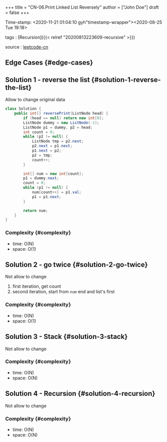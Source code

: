 +++
title = "CN-06.Print Linked List Reversely"
author = ["John Doe"]
draft = false
+++

Time-stamp: <2020-11-21 01:04:10 gyh"timestamp-wrapper"><span class="timestamp">&lt;2020-08-25 Tue 19:18&gt;</span></span>

tags
: [Recursion]({{< relref "20200813223609-recursive" >}})

source
: [leetcode-cn](https://leetcode-cn.com/problems/cong-wei-dao-tou-da-yin-lian-biao-lcof/)


## Edge Cases {#edge-cases}


## Solution 1 - reverse the list {#solution-1-reverse-the-list}

Allow to change original data

```java
class Solution {
    public int[] reversePrint(ListNode head) {
        if (head == null) return new int[0];
        ListNode dummy = new ListNode(-1);
        ListNode p1 = dummy, p2 = head;
        int count = 0;
        while (p2 != null) {
            ListNode tmp = p2.next;
            p2.next = p1.next;
            p1.next = p2;
            p2 = tmp;
            count++;
        }

        int[] num = new int[count];
        p1 = dummy.next;
        count = 0;
        while (p1 != null) {
            num[count++] = p1.val;
            p1 = p1.next;
        }

        return num;
    }
}
```


### Complexity {#complexity}

-   time: O(N)
-   space: O(1)


## Solution 2 - go twice {#solution-2-go-twice}

Not allow to change

1.  first iteration, get count
2.  second iteration, start from `num` end and list's first


### Complexity {#complexity}

-   time: O(N)
-   space: O(1)


## Solution 3 - Stack {#solution-3-stack}

Not allow to change


### Complexity {#complexity}

-   time: O(N)
-   space: O(N)


## Solution 4 - Recursion {#solution-4-recursion}

Not allow to change


### Complexity {#complexity}

-   time: O(N)
-   space: O(N)
